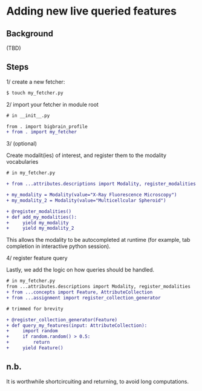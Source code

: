 # Adding new live queried features

## Background

(TBD)

## Steps

1/ create a new fetcher:

```sh
$ touch my_fetcher.py
```

2/ import your fetcher in module root

```diff
# in __init__.py

from . import bigbrain_profile
+ from . import my_fetcher
```

3/ (optional)

Create modalit(ies) of interest, and register them to the modality vocabularies

```diff
# in my_fetcher.py

+ from ...attributes.descriptions import Modality, register_modalities

+ my_modality = Modality(value="X-Ray Fluorescence Microscopy")
+ my_modality_2 = Modality(value="Multicellcular Spheroid")

+ @register_modalities()
+ def add_my_modalities():
+     yield my_modality
+     yield my_modality_2
```

This allows the modality to be autocompleted at runtime (for example, tab completion in interactive python session).

4/ register feature query

Lastly, we add the logic on how queries should be handled.

```diff
# in my_fetcher.py
from ...attributes.descriptions import Modality, register_modalities
+ from ...concepts import Feature, AttributeCollection
+ from ...assignment import register_collection_generator

# trimmed for brevity

+ @register_collection_generator(Feature)
+ def query_my_features(input: AttributeCollection):
+     import random
+     if random.random() > 0.5:
+         return
+     yield Feature()
```

## n.b.

It is worthwhile shortcircuiting and returning, to avoid long computations.